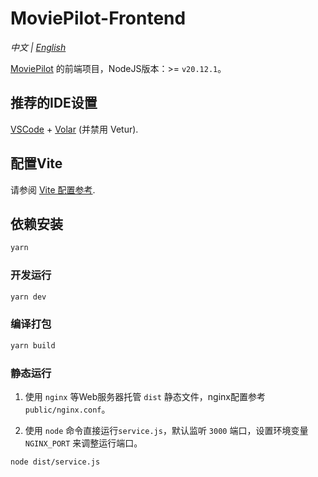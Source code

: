 # MoviePilot-Frontend

*中文 | [English](README_EN.md)*

[MoviePilot](https://github.com/jxxghp/MoviePilot) 的前端项目，NodeJS版本：>= `v20.12.1`。

## 推荐的IDE设置

[VSCode](https://code.visualstudio.com/) + [Volar](https://marketplace.visualstudio.com/items?itemName=johnsoncodehk.volar) (并禁用 Vetur).

## 配置Vite

请参阅 [Vite 配置参考](https://vitejs.dev/config/).

## 依赖安装

```sh
yarn
```

### 开发运行

```sh
yarn dev
```

### 编译打包

```sh
yarn build
```

### 静态运行

1. 使用 `nginx` 等Web服务器托管 `dist` 静态文件，nginx配置参考 `public/nginx.conf`。

2. 使用 `node` 命令直接运行`service.js`，默认监听 `3000` 端口，设置环境变量 `NGINX_PORT` 来调整运行端口。

```shell
node dist/service.js
```
